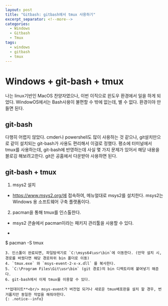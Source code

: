 ```yaml
---
layout: post
title: "Gitbash: gitbash에서 tmux 사용하기"
excerpt_separator: <!--more-->
categories:
  - Windows
  - Gitbash
  - Tmux
tags: 
  - windows
  - gitbash
  - tmux
---
```


# Windows + git-bash + tmux
나는 linux기반인 MacOS 찬양자였으나, 이번 이직으로 윈도우 환경에서 일을 하게 되었다. WindowOS에서는 Bash사용이 불편할 수 밖에 없는데, 별 수 없다. 환경이야 만들면 된다.

## git-bash
다행히 어렵지 않았다. cmder나 powershell도 많이 사용하는 것 같으나, git설치만으로 같이 설치되는 git-bash가 사용도 편리해서 이걸로 정했다. 평소에 터미널에서 tmux를 사용하는데, git-bash에 반영하는데 사실 몇 가지 문제가 있어서 해당 내용을 블로깅 해보려고한다. git은 공홈에서 다운받아 사용하면 된다.

<!--more-->
## git-bash + tmux
1. msys2 설치
  - https://www.msys2.org/에 접속하여, 메뉴얼대로 msys2를 설치한다. msys2는 Windows 용 소프트웨어 구축 플랫폼이다. 
2. pacman을 통해 tmux를 인스톨한다.
  - msys2 콘솔에서 pacman이라는 패키지 관리툴을 사용할 수 있다.
  - ```bash
$ pacman -S tmux
```
3. 인스톨이 완료되면, 파일탐색기로 `C:\msys64\usr\bin`에 이동한다. (만약 설치 시, 경로를 바꿨다면 해당 경로하위 bin 폴더로 이동)
4. `tmux.exe` 와 `msys-event-2-x-x.dll` 를 복사한다.
5. `C:\Program Files\Git\usr\bin` (git 경로)의 bin 디렉토리에 붙여넣기 해준다.
6. git-bash에서 이제 tmux를 이용할 수 있다.

**업데이트**<br/> msys-event가 버전업 되거나 새로운 tmux배포판을 설치 할 경우, 번거롭지만 동일한 작업을 해줘야한다.
{: .notice--info}
